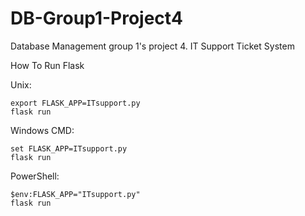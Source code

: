 # DB-Group1-Project4
Database Management group 1's project 4. IT Support Ticket System

How To Run Flask

Unix:
```
export FLASK_APP=ITsupport.py
flask run
```
Windows CMD:
```
set FLASK_APP=ITsupport.py
flask run
```
PowerShell:
```
$env:FLASK_APP="ITsupport.py"
flask run
```